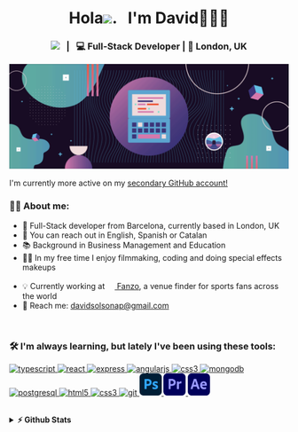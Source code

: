 <div align="center">
   <h1>Hola<img src="https://media.giphy.com/media/hvRJCLFzcasrR4ia7z/giphy.gif" width="25px">.  &nbsp;&nbsp;I'm David🧑🏼‍💻 </h1>
<h3>
   <a href="https://www.linkedin.com/in/davidsolsonapuertas/"><img height="25px" src="https://cdn4.iconfinder.com/data/icons/social-messaging-ui-color-shapes-2-free/128/social-linkedin-circle-512.png"></a>&nbsp;&nbsp; |&nbsp;&nbsp; 💻 Full-Stack Developer | 📍 London, UK</h3>
</div>
   <img href="https://github.com/davidsolsonapuertas" src="./assets/image.gif">

<br />

I'm currently more active on my <a href="https://github.com/davidmatchpint">secondary GitHub account!</a>

### 🙋🏼‍ About me:

- 📍 Full-Stack developer from Barcelona, currently based in London, UK
  <br />
- 💬 You can reach out in English, Spanish or Catalan
  <br />
- 📚 Background in Business Management and Education
  <br />
- 🙋🏼 In my free time I enjoy filmmaking, coding and doing special effects makeups
  <br />
  <br />
- 💡 Currently working at <a href="https://www.fanzo.com/en"><img src="https://emoji.slack-edge.com/TC49XP0TZ/fanzo_loader_yellow/6254c27b6ae84621.gif" width="14" height="14" /> Fanzo</a>, a venue finder for sports fans across the world
  <br />
- 📩 Reach me: davidsolsonap@gmail.com

<br />

### 🛠 I'm always learning, but lately I've been using these tools:

<p align="left"> 
   <a href="https://upload.wikimedia.org/wikipedia/commons/thumb/4/4c/Typescript_logo_2020.svg/2048px-Typescript_logo_2020.svg.png" target="_blank"> <img src="https://icongr.am/devicon/typescript-original.svg?size=128&color=currentColor" alt="typescript" width="40" height="40"/> </a> 
  <a href="https://reactjs.org/" target="_blank"> <img src="https://icongr.am/devicon/react-original.svg?size=128&color=currentColor" alt="react" width="40" height="40"/> </a> 
    <a href="https://expressjs.com" target="_blank"> <img src="https://icongr.am/devicon/express-original-wordmark.svg?size=128&color=currentColor" alt="express" width="40" height="40"/> </a> 
  <a href="https://angular.io" target="_blank"> <img src="https://icongr.am/devicon/angularjs-original.svg?size=128&color=currentColor" alt="angularjs" width="40" height="40"/> </a> 
   <a href="https://graphql.github.io/" target="_blank"> <img src="https://user-images.githubusercontent.com/25126281/102015838-d4678280-3d55-11eb-81d2-cd2a79ea3a82.png" alt="css3" width="40" height="40"/> </a> 
  <a href="https://www.mongodb.com/" target="_blank"> <img src="https://icongr.am/devicon/mongodb-original-wordmark.svg?size=128&color=currentColor" alt="mongodb" width="40" height="40"/> </a> 
  <a href="https://www.postgresql.org" target="_blank"> <img src="https://icongr.am/devicon/postgresql-original-wordmark.svg?size=128&color=currentColor" alt="postgresql" width="40" height="40"/> </a>  
     <a href="https://www.w3.org/html/" target="_blank"> <img src="https://icongr.am/devicon/html5-original-wordmark.svg?size=128&color=currentColor" alt="html5" width="40" height="40"/> </a> 
  <a href="https://www.w3schools.com/css/" target="_blank"> <img src="https://icongr.am/devicon/css3-original-wordmark.svg?size=128&color=currentColor" alt="css3" width="40" height="40"/> </a> 
  <a href="https://git-scm.com/" target="_blank"> <img src="https://icongr.am/devicon/git-original.svg?size=128&color=currentColor" alt="git" width="40" height="40"/> </a> 
  <a href="https://www.photoshop.com/en" target="_blank"> <img src="./assets/photoshop.png" alt="Photoshop" width="40" height="40"/> </a> 
  <a href="https://www.adobe.com/uk/products/premiere.html" target="_blank"> <img src="./assets/premiere.png" alt="Premiere Pro" width="40" height="40"/> </a> 
  <a href="https://www.adobe.com/uk/products/aftereffects.html" target="_blank"> <img src="./assets/ae.png" alt="After Effects" width="40" height="40"/> </a> 
</p>

<br />

<details>	
  <summary><b>⚡ Github Stats</b></summary>
<br />
<img height="180em" src="https://github-readme-stats.vercel.app/api/top-langs/?username=davidsolsonapuertas&theme=midnight-purple&show_icons=true&hide_border=true&layout=compact&langs_count=8"/>
</div>
</details>
